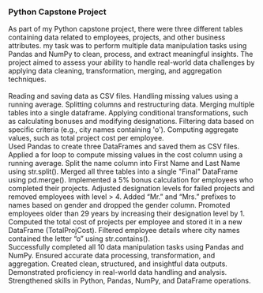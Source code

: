 ### Python Capstone Project
As part of my Python capstone project, there were three different tables containing data related to employees, projects, and other business attributes. my task was to perform multiple data manipulation tasks using Pandas and NumPy to clean, process, and extract meaningful insights.
The project aimed to assess your ability to handle real-world data challenges by applying data cleaning, transformation, merging, and aggregation techniques.<br/><br/>
Reading and saving data as CSV files.
Handling missing values using a running average.
Splitting columns and restructuring data.
Merging multiple tables into a single dataframe.
Applying conditional transformations, such as calculating bonuses and modifying designations.
Filtering data based on specific criteria (e.g., city names containing 'o').
Computing aggregate values, such as total project cost per employee.<br/>
Used Pandas to create three DataFrames and saved them as CSV files.
Applied a for loop to compute missing values in the cost column using a running average.
Split the name column into First Name and Last Name using str.split().
Merged all three tables into a single "Final" DataFrame using pd.merge().
Implemented a 5% bonus calculation for employees who completed their projects.
Adjusted designation levels for failed projects and removed employees with level > 4.
Added “Mr.” and “Mrs.” prefixes to names based on gender and dropped the gender column.
Promoted employees older than 29 years by increasing their designation level by 1.
Computed the total cost of projects per employee and stored it in a new DataFrame (TotalProjCost).
Filtered employee details where city names contained the letter “o” using str.contains().<br/>
Successfully completed all 10 data manipulation tasks using Pandas and NumPy.
Ensured accurate data processing, transformation, and aggregation.
Created clean, structured, and insightful data outputs.
Demonstrated proficiency in real-world data handling and analysis.
Strengthened skills in Python, Pandas, NumPy, and DataFrame operations.<br/>
